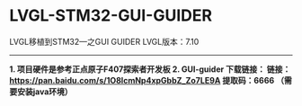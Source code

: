 # LVGL-STM32-GUI-GUIDER
LVGL移植到STM32—之GUI GUIDER  LVGL版本：7.10
***
**1. 项目硬件是参考正点原子F407探索者开发板
2. GUI-guider 下载链接：
    链接：https://pan.baidu.com/s/1O8lcmNp4xpGbbZ_Zo7LE9A 
    提取码：6666
 （需要安装java环境）**
